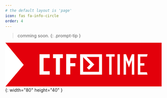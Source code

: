 ```yaml
---
# the default layout is 'page'
icon: fas fa-info-circle
order: 4
---
```


> comming soon.
{: .prompt-tip }


![ctftime](/assets/file/about/ctftime.png){: width="80" height="40" }
